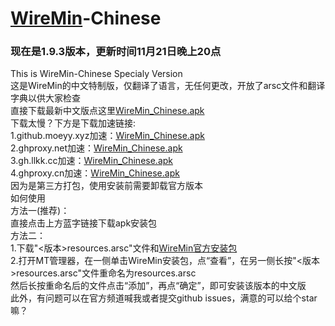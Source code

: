 # <a href="https://wiremin.com/">WireMin</a>-Chinese
### 现在是1.9.3版本，更新时间11月21日晚上20点
This is WireMin-Chinese Specialy Version<br>
这是WireMin的中文特制版，仅翻译了语言，无任何更改，开放了arsc文件和翻译字典以供大家检查<br>
直接下载最新中文版点这里<a href="https://github.com/covercanvas/WireMin-Chinese/releases/download/v1.9.3.3/WireMin_Chinese_1.9.3.apk">WireMin_Chinese.apk</a><br>
下载太慢？下方是下载加速链接:<br>
1.github.moeyy.xyz加速：<a href="https://github.moeyy.xyz/https://github.com/covercanvas/WireMin-Chinese/releases/download/v1.9.3.3/WireMin_Chinese_1.9.3.apk">WireMin_Chinese.apk</a><br>
2.ghproxy.net加速：<a href="https://ghproxy.net/https://github.com/covercanvas/WireMin-Chinese/releases/download/v1.9.3.3/WireMin_Chinese_1.9.3.apk">WireMin_Chinese.apk</a><br>
3.gh.llkk.cc加速：<a href="https://gh.llkk.cc/https://github.com/covercanvas/WireMin-Chinese/releases/download/v1.9.3.3/WireMin_Chinese_1.9.3.apk">WireMin_Chinese.apk</a><br>
4.ghproxy.cn加速：<a href="https://ghproxy.cn/https://github.com/covercanvas/WireMin-Chinese/releases/download/v1.9.3.3/WireMin_Chinese_1.9.3.apk">WireMin_Chinese.apk</a><br>
因为是第三方打包，使用安装前需要卸载官方版本<br>
如何使用<br>
方法一(推荐)：<br>
直接点击上方蓝字链接下载apk安装包<br>
方法二：<br>
1.下载"<版本>resources.arsc"文件和<a href="https://files.wiremin.org/wiremin_android_arm64.apk">WireMin官方安装包</a><br>
2.打开MT管理器，在一侧单击WireMin安装包，点“查看”，在另一侧长按"<版本>resources.arsc"文件重命名为resources.arsc<br>然后长按重命名后的文件点击“添加”，再点“确定”，即可安装该版本的中文版<br>
此外，有问题可以在官方频道喊我或者提交github issues，满意的可以给个star嘛？<br>
